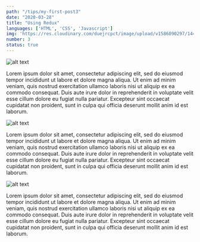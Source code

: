 ```yaml
---
path: "/tips/my-first-post3"
date: "2020-03-28"
title: "Using Redux"
languages: ['HTML', 'CSS', 'Javascript']
img: 'https://res.cloudinary.com/duejrcpct/image/upload/v1586090297/144-1_yykadc.png'
number: 3
status: true
---
```


![alt text](https://cdn.mos.cms.futurecdn.net/QjuZKXnkLQgsYsL98uhL9X.jpg "Logo Title Text 1")

Lorem ipsum dolor sit amet, consectetur adipiscing elit, sed do eiusmod tempor incididunt ut labore et dolore magna aliqua. Ut enim ad minim veniam, quis nostrud exercitation ullamco laboris nisi ut aliquip ex ea commodo consequat. Duis aute irure dolor in reprehenderit in voluptate velit esse cillum dolore eu fugiat nulla pariatur. Excepteur sint occaecat cupidatat non proident, sunt in culpa qui officia deserunt mollit anim id est laborum.

![alt text](https://cdn.mos.cms.futurecdn.net/QjuZKXnkLQgsYsL98uhL9X.jpg "Logo Title Text 1")

Lorem ipsum dolor sit amet, consectetur adipiscing elit, sed do eiusmod tempor incididunt ut labore et dolore magna aliqua. Ut enim ad minim veniam, quis nostrud exercitation ullamco laboris nisi ut aliquip ex ea commodo consequat. Duis aute irure dolor in reprehenderit in voluptate velit esse cillum dolore eu fugiat nulla pariatur. Excepteur sint occaecat cupidatat non proident, sunt in culpa qui officia deserunt mollit anim id est laborum.

![alt text](https://cdn.mos.cms.futurecdn.net/QjuZKXnkLQgsYsL98uhL9X.jpg "Logo Title Text 1")

Lorem ipsum dolor sit amet, consectetur adipiscing elit, sed do eiusmod tempor incididunt ut labore et dolore magna aliqua. Ut enim ad minim veniam, quis nostrud exercitation ullamco laboris nisi ut aliquip ex ea commodo consequat. Duis aute irure dolor in reprehenderit in voluptate velit esse cillum dolore eu fugiat nulla pariatur. Excepteur sint occaecat cupidatat non proident, sunt in culpa qui officia deserunt mollit anim id est laborum.